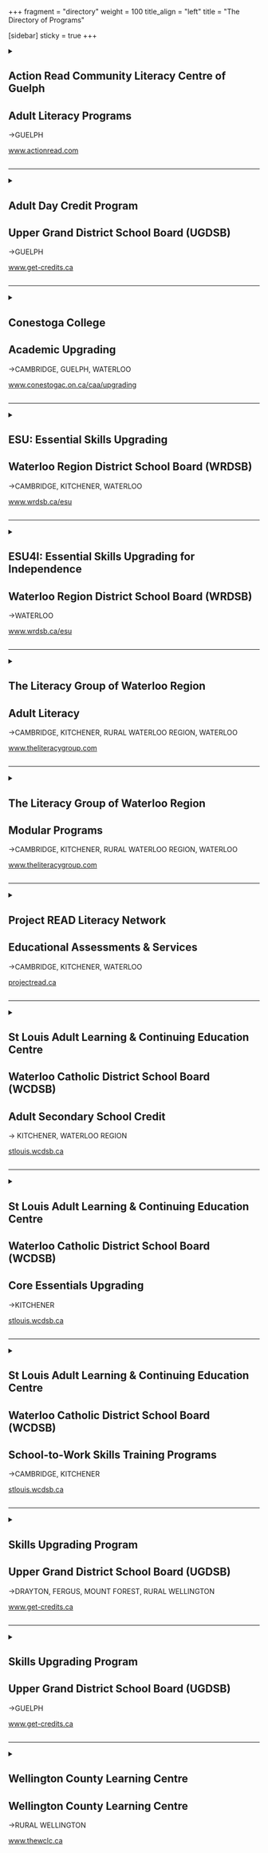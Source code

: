 +++
fragment = "directory"
weight = 100
title_align = "left"
title = "The Directory of Programs"

[sidebar]
  sticky = true
+++


<details>  
<summary>  
  
## Action Read Community Literacy Centre of Guelph  
## Adult Literacy Programs  
→GUELPH  
  
www.actionread.com  
  
</summary>  
  
#### What:  
A wide range of free adult learning programs for employment, independence, and education and training:   
- 1 to 1 tutoring and small groups to improve reading, writing, spelling, and basic math  
- Preparation for high school equivalency  
- Pre-employment skills preparation to help get and keep jobs. Programs include cash register training, food handlers certification, receptionist training, janitorial training, RentSmart, working in retail, communications training & others  
- Northstar Digital Literacy certification and advanced Microsoft computer courses  
- Learning assessment, training plan development, short term groups and workshops  
- Mobile computer lab to provide computer training offsite  
- Information and referral to other programs and services  
- Assist adults with learning disabilities  
- Wheelchair accessible  
- Childcare and transportation subsidy available  
#### Who:  
Adults (19+ years)  
#### When:  
- Mondays at 9:30am‒8:30pm  
- Tuesdays at 9:30am‒4:30pm  
- Wednesdays at 9:30am‒4:30pm, 5:30pm‒8:30pm  
- Thursdays at 9:30am‒4:30pm  
- Fridays at 9:30am‒1:30pm  
#### Where:  
**Guelph**—8 Cork Street East, N1H 2W8  
We also offer remote 1 to 1 tutoring via Zoom  
#### Ask For:  
Joanne Morant, Adult Program  
(519) 836-2759 (office)
or (519) 731-7829 (work cell)  
artutor@on.aibn.com
or actionread@gmail.com   
  
</details>  
  
* * * * *  
  
<details>  
<summary>  
  
## Adult Day Credit Program  
## Upper Grand District School Board (UGDSB)  
→GUELPH  
  
www.get-credits.ca  
  
</summary>  
  
#### What:  
- Grade 11 and 12, Senior Credit Courses in English, Mathematics, Chemistry and Biology at the workplace, college and university levels  
- Courses are offered on a rotational basis following a 6 week schedule  
#### Who:  
Adults (18+ years) who are not currently registered in a high school  
English as a Second Language Learners with speaking, listening, reading and writing skills at a CLB 7  
#### When:  
Monday ‒ Friday at 9:00am‒12:00pm (September ‒ June)  
6 week sessions with mandatory attendance  
#### Where:  
**Guelph— Wellington Centre for
Continuing Education**
1428 Gordon Street  
#### Ask For:  
Student Services  
(519) 836-7280 ext. 627  
  
</details>  
  
* * * * *  
  
<details>  
<summary>  
  
## Conestoga College  
## Academic Upgrading  
→CAMBRIDGE, GUELPH, WATERLOO  
  
www.conestogac.on.ca/caa/upgrading  
  
</summary>  
  
#### What:  
- Tuition free courses in Math, English, Biology, Chemistry, Computers  
- Targeted academic preparation up to grade 12 equivalency for admission into college post secondary programs including apprenticeship training  
- Developing Essential Skills for the workplace  
- Preparation for high school equivalency  
- Childcare, transportation, and internet subsidy for eligible learners  
- Continuous intake, self-paced learning, self-directed with teacher support  
#### Who:  
Adults (19+ years) with or without a grade 12 diploma (age exceptions may apply)  
Students must have a Canadian Language Benchmark level 6 on all areas (documentation required)  
#### When:  
All classes are being delivered online with in person support for select courses. Please connect with our intake team for more details at upgrading@conestogac.on.ca  
**Self-directed study:** Work at your own pace through the materials with an Instructor available in class to support you. Students can start anytime as part of our continuous intake.  
**Teacher-led options:** An Instructor teaches the class with all students starting and ending at the same time. Teacher-led classes are 15 weeks in length and students must attend all classes.  
#### Where:  
**Cambridge**—150 Main Street, Suite 402  
  
**Guelph**—460 Speedvale Avenue West  
  
**Waterloo**—108 University Avenue East  
#### Ask For:  
Information on Academic Upgrading ACE or Preparatory Programs  
upgrading@conestogac.on.ca  
or www.conestogac.on.ca/caa/upgrading/  
  
</details>  
  
* * * * *  
  
<details>  
<summary>  
  
## ESU: Essential Skills Upgrading  
## Waterloo Region District School Board (WRDSB)  
→CAMBRIDGE, KITCHENER, WATERLOO  
  
www.wrdsb.ca/esu  
  
</summary>  
  
#### What:  
- Free upgrading program for adults living in the Region of Waterloo  
- Upgrading is provided in reading, writing and math to prepare for work or career advancement, high school equivalency or college  
- The program is offered in a small group or class setting, by distance learning or in a combination of both to suit your timetable  
- The learning plan is customized for your learning goals  
- Learn at your own speed in a respectful adult environment  
#### Who:  
Adults (19+ years)  
If English is not your first language, you must have a CLB Level 6 for Speaking and Listening and CLB Level 5 for Reading and Writing  
#### When:  
Continuous intake from September to June  
Monday ‒ Thursday at 9:00am‒12:00pm  
Monday ‒ Thursday at 12:30pm‒3:30pm  
Tuesday and Thursday at 6:00pm‒8:30pm  
#### Where:  
**Morning and Afternoon Classes:**  
**Cambridge**—60 McDonald Avenue  
**Waterloo**—151 Weber Street South
(South of Union Street)  
  
**Evening Classes:**  
**Kitchener** —72 Wilson Avenue
Kingsdale Community Centre  
#### Ask For:  
Barb Williacy—Coordinator  
(519) 885-4356 ext. 5224   
  
</details>  
  
* * * * *  
  
<details>  
<summary>  
  
## ESU4I: Essential Skills Upgrading for Independence  
## Waterloo Region District School Board (WRDSB)  
→WATERLOO  
  
www.wrdsb.ca/esu  
  
</summary>  
  
#### What:  
We offer a free learning program for adults with developmental disabilities. The program is in a small group or class setting and can be customized for individual needs. ESU4I focuses on development in reading, writing, math, or computer skills to prepare for further training, employment or independence.  
#### Who:  
Adults (19+ years)  
#### When:  
Friday at 9:00am‒11:00am  
#### Where:  
**Waterloo**—151 Weber Street South
(South of Union Street)  
#### Ask For:  
Barb Williacy—(519) 885-4356 ext. 5224  
Contact ESU using the online Contact Form   
  
</details>  
  
* * * * *  
  
<details>  
<summary>  
  
## The Literacy Group of Waterloo Region  
## Adult Literacy  
→CAMBRIDGE, KITCHENER, RURAL WATERLOO REGION, WATERLOO  
  
www.theliteracygroup.com  
  
</summary>  
  
#### What:  
Learner centred 1 to 1 tutoring & small group instruction in reading, writing, math, computers & workplace essential skills.  
Programs provided online and in person. Contact us for more information.  
#### Who:  
Adults (17+ years)  
#### When:  
**Cambridge**  
Monday ‒ Thursday at 9:00am‒9:00pm  
Friday at 9:00am‒4:00pm  
  
**Kitchener**  
Monday ‒ Thursday at 9:00am‒9:00pm  
Friday at 9:00am‒4:00pm  
  
**Rural Sites:** Phone for times  
#### Where:  
**Cambridge**—40 Ainslie Street South  
  
**Kitchener**—300 Victoria Street North, Unit 8  
  
Contact us for full site information  
#### Ask For:  
Any staff member will be able to assist.  
(519) 743-6090 or info@tlgwr.ca  
Twitter—@TLGwr  
Facebook—@theliteracygroup1  
Instagram—@tlgwr  
  
</details>  
  
* * * * *  
  
<details>  
<summary>  
  
## The Literacy Group of Waterloo Region  
## Modular Programs  
→CAMBRIDGE, KITCHENER, RURAL WATERLOO REGION, WATERLOO  
  
www.theliteracygroup.com  
  
</summary>  
  
#### What:  
The Literacy Group provides small group, customized modular-based training for clients looking for short-term skills and literacy upgrading. Training topics range from Workplace Soft Skills, Customer Service and POS Cashier Training, Basic Computer Training, Grammar, Writing and more. Contact us for more details or visit our website to find out about our current programs and training opportunities.  
Programs provided online and in person. Contact us for more information.  
#### Who:  
Adults (17+ years)  
#### When:  
Cambridge**  
Monday ‒ Thursday at 9:00am‒9:00pm  
Friday at 9:00am‒4:00pm  
  
**Kitchener**  
Monday ‒ Thursday at 9:00am‒9:00pm  
Friday at 9:00am‒4:00pm  
  
**Rural Sites:** Phone for times  
#### Where:  
**Cambridge**—40 Ainslie Street South  
  
**Kitchener**—300 Victoria Street North, Unit 8  
  
Contact us for full site information  
#### Ask For:  
Laurie Mazur—Modular Program Coordinator  
laurie@theliteracygroup.com  
(519) 743-6090 ext. 325  
Twitter—@TLGwr  
Facebook—@theliteracygroup1  
Instagram—@tlgwr  
  
</details>  
  
* * * * *  
  
<details>  
<summary>  
  
## Project READ Literacy Network  
## Educational Assessments & Services  
→CAMBRIDGE, KITCHENER, WATERLOO  
  
[projectread.ca](https://projectread.ca/)  
  
</summary>  
  
#### What:  
- Assessment of Skills for Success including literacy skills for access to Better Jobs Ontario or other goals such as employment, apprenticeship or college  
- Referral into upgrading programs based on personal needs and goals  
- Free for adults on Ontario Works in Waterloo Region  
- Sliding scale of fees for other individuals  
**Help for Businesses & Non-Profits**  
- Clear Writing services  
- Bridges out of Poverty training  
- Soft Skills Solutions certification training  
- All business & non-profit services  
are available for a fee. Contact us for an estimate.  
#### Who:  
Adults (18+ years)  
#### When:  
Assessments by appointment  
Business or Non-Profit services upon request  
#### Where:
- **Cambridge**, **Kitchener** and **Waterloo**  
- Assessments available in person or online  
- Employment Resource Centres, LBS sites, or Ontario Works offices  
#### Ask For:  
Assessment information, Business or Non-Profit services  
(519) 570-3054  
or info@projectread.ca  
  
</details>  
  
* * * * *  
  
<details>  
<summary>  
  
## St Louis Adult Learning & Continuing Education Centre  
## Waterloo Catholic District School Board (WCDSB)  
## Adult Secondary School Credit  
→ KITCHENER, WATERLOO REGION  
  
[stlouis.wcdsb.ca](https://stlouis.wcdsb.ca)  
  
</summary>  
  
#### What:  
- There are 9 ways to earn Secondary School Credits at St. Louis. Up to 60 Secondary school credit courses available for various grade levels  
- Guidance Services is the first step to registering for ANY secondary school credit course for upgrading, post-secondary pre-requisites or completing high school diploma (OSSD)  
- Day class instruction for Grades 10‒12 (Part-time or full-time) offered through in-person, dedicated class times  
- Language Credit classes (Gr. 9-12) offered once per week from Sept to June. Six languages to choose from  
- Prior Learning Assessment & Recognition (PLAR) for mature students to earn secondary school credits based on previous work and life experience. Earn up to 26 credits through meetings and short tests with Guidance  
- Credits@Work—earn co-op credits while working (+20 hour Online or handout component). Every hour worked counts toward each hour needed to complete a secondary school credit. First credit is 90 hours + 20 hours to complete Student Co-op Learning Plan. Each credit afterward is 110 hours  
- Correspondence, online, earn credits on your own schedule (20 lessons total at 2 lessons per week). Free Tutoring available for Correspondence students  
- No fees for Day Classes, Language Credit classes, PLAR, Summer or Credits@Work. Correspondence requires a $60 fee per course. School-to-Work courses and programs have materials fees.  
#### Who:  
- Adults (18+ years)  
- Students (16+ years) not attending school full time. For correspondence and Credit@Work options only, additional fees apply  
####When:  
**Guidance Services**  
- Complete online Guidance Intake Form to arrange Guidance Services (available online or in-person)  
- September ‒ June  
- Monday ‒ Thursday at 8:30am‒12:30pm and 1:30pm‒4:00pm  
- Closed Friday (by appointment only)  
  
**Day Class Instruction**  
- Kitchener Main Campus only  
- September ‒ June  
- 5 terms a year (7-week terms) starting Sept, Nov, Jan, March and May, plus Summer School class in July only  
- Monday ‒ Friday at 8:45am‒11:45am and/or 12:30pm‒3:30pm  
  
**Language Credit Class Instruction**  
- Kitchener Main Campus & Resurrection Catholic Secondary School  
- September ‒ June  
- Wednesday at 5:30pm‒9:00pm or Saturday at 9:30am‒1:00pm  
  
**Correspondence / Self-Directed Study**  
- Kitchener Main   
- Monday ‒ Thursday (no Fridays)  
- Registration and 1 to 1 tutor booking information may be found on stlouis.wcdsb.ca   
  
**Prior Learning and Recognition (PLAR)**  
- Continuous registration and ongoing programming (see guidance)  
  
**Credits@Work**  
- Continuous registration and ongoing programming (see guidance)  
- Program runs 20 hours online and remainder of time at place of employment  
  
**Summer School**  
- July 2 ‒ 26, 2024  
- Monday ‒ Friday at 8:30am‒3:00pm (online or in-person to be determined)  
  
**Registration**  
- Must complete online Guidance Intake Form (Monday to Thursday) to enroll.  Transcript or credit counselling summary from last high school required.  
- Secondary School Credit Day Class registration generally starts 3 weeks before the start of each term. New term every 2 months.  
- Correspondence, Credits@Work and PLAR registration ongoing during Guidance hours of operation  
- Summer School and Language Credit registration begins in March  
#### Where:  
St. Louis—Kitchener Main Campus**  
80 Young Street (behind Kitchener City Hall)  
#### Ask For:  
Email—stlouis@wcdsb.ca  
or complete Guidance Intake Form  
found on website  
  
</details>  
  
* * * * *  
  
<details>  
<summary>  
  
## St Louis Adult Learning & Continuing Education Centre  
## Waterloo Catholic District School Board (WCDSB)  
## Core Essentials Upgrading  
→KITCHENER  
  
[stlouis.wcdsb.ca](https://stlouis.wcdsb.ca)  
  
</summary>  
  
#### What:  
Core Essentials is a FREE literacy and basic skills program, offered in-person, online, or through a supported remote format. CorE provides extra support while pursuing academic goals or Digital literacy skills.   
**Students who take Core Essentials**  
- Prepare for next steps such as: Secondary School Credit courses, employment, or volunteer work  
- Prepare for PLAR (Prior Learning Assessment & Recognition) and School-to-Work Skills Training  
- Discover academic strengths and any potential areas of growth  
- Build confidence in reading, writing, numeracy, digital skills, problem solving, communication, creativity and innovation, collaboration, and study skills   
- Focus on long-term goals and short-term academic goals  
  
**Core Essentials offers**  
- Comfortable in-person and online classroom environments  
- Flexible daytime hours of study  
- Instruction tailored to your goals  
- Certified adult instructors who will guide and prepare you, respect your needs and eagerly help you learn  
- Support through Independent Remote Learning   
- Upgrading to prepare for many credit classes, including English and Math  
#### Who:  
Adults (19+ years)  
#### When:  
**Core Essentials**  
- September ‒ June  
- In-person classes: Monday – Thursday at 8:45am‒11:45am and/or 12:30pm‒3:00pm  
- Online classes: Monday – Thursday at 9:15am‒11:45am and/or 12:45pm‒3:15pm  
- Remote Support available: Tuesday – Friday at 8:45am‒11:45am or 1:00pm‒3:30pm  
  
**Digital Essentials**  
- October ‒ March  
- Program Format – Flexible options – up to 15 hours  
- Support available:  
Remote—Tuesdays and Wednesdays at 4:30pm‒7:30pm  
In Person—Fridays at 8:45am‒11:45am or 1:00pm‒3:30pm  
  
**PSW Essentials (for students wishing to enrol in St. Louis PSW Program)**  
- September ‒ June  
- Supported Remote: Tuesday – Friday at 8:45am‒11:45am or 1:00pm‒3:30pm – up to 2‒3 weeks with dedicated daily learning  
#### Where:  
**St. Louis—Kitchener Main Campus**  
80 Young Street
(behind Kitchener City Hall)  
#### Ask For:  
Core Essentials Program to book an interview with an intake coordinator  
(519) 745-1201 ext. 238  
or email stlouis@wcdsb.ca  
  
</details>  
  
* * * * *  
  
<details>  
<summary>  
  
## St Louis Adult Learning & Continuing Education Centre  
## Waterloo Catholic District School Board (WCDSB)  
## School-to-Work Skills Training Programs  
→CAMBRIDGE, KITCHENER  
  
[stlouis.wcdsb.ca](https://stlouis.wcdsb.ca)  
  
</summary>  
  
#### What:  
- Personal Support Worker Certificate Program (PSW) full-time and part-time programs (Kitchener & Cambridge)  
- Culinary Arts & Hospitality courses or Training Program (Kitchener only)  
- Hairstyling & Barber Training Program (Kitchener only)  
- All programs offer in-class instruction, experiential hands-on learning, secondary school elective credits and have minimum 220-hour co-op / work placements  
- Tuition is paid by Ministry of Education funding, additional materials fees may apply ($75 per Culinary course,  and $1,600/yr for Hairstyling/ Barber Training. Contact PSW office for updates on fees, if applicable).  
- Fees subject to change.  
#### Who:  
All School-to-Work programs
Adults (18+ years)  
Instructors are Certified Teachers or Registered Nurses (PSW). ALL have a minimum of 5 years industry experience.  
#### Where:  
**Culinary, Hair, PSW**  
**St. Louis—Kitchener** Main Campus  
80 Young Street (behind Kitchener City Hall)  
  
**PSW Part-Time Day Program ONLY**  
(follows a “Living Classroom” 
learning model)  
**St. Louis—Cambridge** Fairview Seniors Community  
**Cambridge**—515 Langs Drive  
#### When:  
Full-time day, in-class instruction for all programs, class times vary, plus two-month work placement.  
  
**Culinary Arts**  
- New courses offered every 2 months Monday ‒ Friday at 8:45am‒11:45am and / or 12:30pm‒3:30pm  
- September ‒ June  
- No classes in summer  
- Co-op available  
  
**Hairstyling & Barbering**  
- Full-time, Monday ‒ Friday at 8:45am‒3:30pm  
- Co-op placement times vary  
  
**PSW**  
- Full-time Day: Monday ‒ Friday at 8:45am‒3:30pm   
- Part-time Day: Tuesday ‒ Thursday at 8:45am‒3:30pm   
- Part-time Evening: Tuesday ‒ Thursday and one Monday per month, at 4:30pm‒9:30pm  
- Work placement times vary  
  
**Registration**  
Intake / Registration sessions for Hair & PSW offered throughout the year. See website for details.  
Registration for Culinary & Hospitality courses is offered at the same times as Secondary School Credit registration – 5 terms per year. Visit website for upcoming dates and registration processes.  
#### Ask For:  
Information about the specific program  
email stlouis@wcdsb.ca or   
Hair/Culinary—(519) 745-1201 ext. 201  
PSW—(519) 745-1201 ext. 288  
  
</details>  
  
* * * * *  
  
<details>  
<summary>  
  
## Skills Upgrading Program  
## Upper Grand District School Board (UGDSB)  
→DRAYTON, FERGUS, MOUNT FOREST, RURAL WELLINGTON  
  
www.get-credits.ca  
  
</summary>  
  
#### What:  
- Skills upgrading in reading, writing, mathematics and digital skills  
- Preparing for high school diploma, college or high school equivalency  
- Improving Essential Skills for employment  
- Individualized learning plans and flexible hours  
#### Who:  
Adults (18+ years) who are not currently registered in a high school.  
English as a Second Language Learners with speaking and listening skills at a CLB 6.  
#### When:  
Continuous intake from September ‒ June. Monday ‒ Thursday programming with day and evening times. Call to confirm times.  
#### Where:  
**Drayton—Mennonite Fellowship Church**  
109 Wellington Street South  
  
**Fergus—Bethel Baptist Church**  
675 Victoria Terrace  
  
**Mount Forest—Portable at North Wellington Centre for Continuing Education**  
405B Sligo Road East  
#### Ask For:  
Skills Upgrading Program Manager  
skillsupgradingprogram@ugconed.ca  
(519) 836-7280 ext. 624  
  
</details>  
  
* * * * *  
  
<details>  
<summary>  
  
## Skills Upgrading Program  
## Upper Grand District School Board (UGDSB)  
→GUELPH  
  
www.get-credits.ca  
  
</summary>  
  
#### What:  
- Skills upgrading in reading, writing, mathematics and digital skills  
- Preparing for high school diploma, college or high school equivalency  
- Improving Essential Skills for employment  
- Individualized learning plans and flexible hours  
#### Who:  
Adults (18+ years) who are not currently registered in a high school.  
English as a Second Language Learners with speaking and listening skills at a CLB 6  
#### When:  
Continuous intake from September ‒ June. Monday ‒ Friday programming with day and evening times available.   
#### Where:  
**Guelph—Wellington Centre for Continuing Education**  
1428 Gordon Street  
  
**Guelph—Tytler Centre for Continuing Education**  
131 Ontario Street, 3rd Floor  
#### Ask For:  
Skills Upgrading Program Manager  
skillsupgradingprogram@ugconed.ca  
(519) 836-7280 ext. 624  
  
</details>  
  
* * * * *  
  
<details>  
<summary>  
  
## Wellington County Learning Centre  
## Wellington County Learning Centre  
→RURAL WELLINGTON  
  
www.thewclc.ca  
  
</summary>  
  
#### What:  
- Trades Helper Program  
- Digital Literacy  
- Preparation for high school equivalency – call for interview and assessment  
- Just For Youth after school 1 to 1 tutoring program  
- Literacy and numeracy assessments  
- Math or reading groups for children 6 to 12 years old  
- Let’s Get Real – research and development on education/career options for young adults not in school  
- Safe Food Handling  
- Financial Literacy  
- Smart Serve and Customer Service  
#### Who:  
Adults (19+ years), Youth (16‒22 years), Children (6‒12 years)  
#### When:  
Call the Learning Centre for dates and times of programs  
Office Hours:  
Monday ‒ Thursday at 9:00am‒4:30pm Friday at 9:00am‒12:00pm  
#### Where:  
**Arthur**—148 George Street  
Transportation can be arranged for those who require to and from the office in Arthur  
#### Ask For:  
(519) 848-3462 or literacy@thewclc.ca  
  
</details>  
